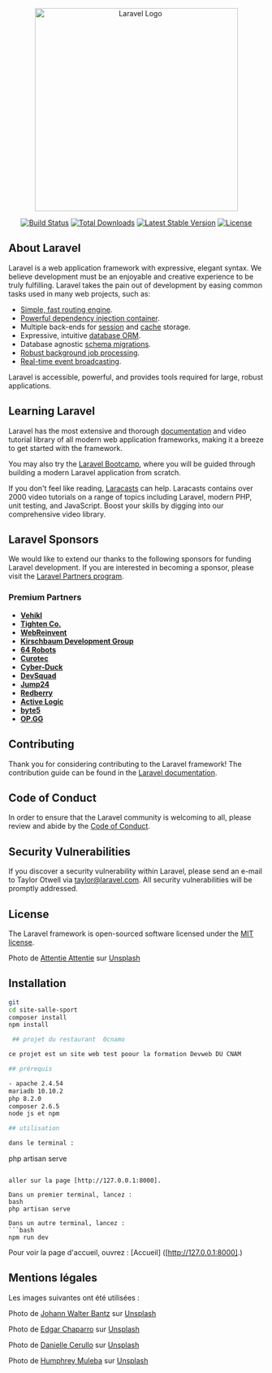 <p align="center"><a href="https://laravel.com" target="_blank"><img src="https://raw.githubusercontent.com/laravel/art/master/logo-lockup/5%20SVG/2%20CMYK/1%20Full%20Color/laravel-logolockup-cmyk-red.svg" width="400" alt="Laravel Logo"></a></p>

<p align="center">
<a href="https://github.com/laravel/framework/actions"><img src="https://github.com/laravel/framework/workflows/tests/badge.svg" alt="Build Status"></a>
<a href="https://packagist.org/packages/laravel/framework"><img src="https://img.shields.io/packagist/dt/laravel/framework" alt="Total Downloads"></a>
<a href="https://packagist.org/packages/laravel/framework"><img src="https://img.shields.io/packagist/v/laravel/framework" alt="Latest Stable Version"></a>
<a href="https://packagist.org/packages/laravel/framework"><img src="https://img.shields.io/packagist/l/laravel/framework" alt="License"></a>
</p>

## About Laravel

Laravel is a web application framework with expressive, elegant syntax. We believe development must be an enjoyable and creative experience to be truly fulfilling. Laravel takes the pain out of development by easing common tasks used in many web projects, such as:

- [Simple, fast routing engine](https://laravel.com/docs/routing).
- [Powerful dependency injection container](https://laravel.com/docs/container).
- Multiple back-ends for [session](https://laravel.com/docs/session) and [cache](https://laravel.com/docs/cache) storage.
- Expressive, intuitive [database ORM](https://laravel.com/docs/eloquent).
- Database agnostic [schema migrations](https://laravel.com/docs/migrations).
- [Robust background job processing](https://laravel.com/docs/queues).
- [Real-time event broadcasting](https://laravel.com/docs/broadcasting).

Laravel is accessible, powerful, and provides tools required for large, robust applications.

## Learning Laravel

Laravel has the most extensive and thorough [documentation](https://laravel.com/docs) and video tutorial library of all modern web application frameworks, making it a breeze to get started with the framework.

You may also try the [Laravel Bootcamp](https://bootcamp.laravel.com), where you will be guided through building a modern Laravel application from scratch.

If you don't feel like reading, [Laracasts](https://laracasts.com) can help. Laracasts contains over 2000 video tutorials on a range of topics including Laravel, modern PHP, unit testing, and JavaScript. Boost your skills by digging into our comprehensive video library.

## Laravel Sponsors

We would like to extend our thanks to the following sponsors for funding Laravel development. If you are interested in becoming a sponsor, please visit the [Laravel Partners program](https://partners.laravel.com).

### Premium Partners

- **[Vehikl](https://vehikl.com/)**
- **[Tighten Co.](https://tighten.co)**
- **[WebReinvent](https://webreinvent.com/)**
- **[Kirschbaum Development Group](https://kirschbaumdevelopment.com)**
- **[64 Robots](https://64robots.com)**
- **[Curotec](https://www.curotec.com/services/technologies/laravel/)**
- **[Cyber-Duck](https://cyber-duck.co.uk)**
- **[DevSquad](https://devsquad.com/hire-laravel-developers)**
- **[Jump24](https://jump24.co.uk)**
- **[Redberry](https://redberry.international/laravel/)**
- **[Active Logic](https://activelogic.com)**
- **[byte5](https://byte5.de)**
- **[OP.GG](https://op.gg)**

## Contributing

Thank you for considering contributing to the Laravel framework! The contribution guide can be found in the [Laravel documentation](https://laravel.com/docs/contributions).

## Code of Conduct

In order to ensure that the Laravel community is welcoming to all, please review and abide by the [Code of Conduct](https://laravel.com/docs/contributions#code-of-conduct).

## Security Vulnerabilities

If you discover a security vulnerability within Laravel, please send an e-mail to Taylor Otwell via [taylor@laravel.com](mailto:taylor@laravel.com). All security vulnerabilities will be promptly addressed.

## License

The Laravel framework is open-sourced software licensed under the [MIT license](https://opensource.org/licenses/MIT).

Photo de <a href="https://unsplash.com/fr/@attentieattentie?utm_content=creditCopyText&utm_medium=referral&utm_source=unsplash">Attentie Attentie</a> sur <a href="https://unsplash.com/fr/photos/homme-debout-et-marchant-sur-le-ring-de-boxe-entoure-de-gens-ig7vN6OkGNE?utm_content=creditCopyText&utm_medium=referral&utm_source=unsplash">Unsplash</a>
  
   ## Installation

```bash https://github.com/SCARRRSCARRR/site-salle-sport
git 
cd site-salle-sport
composer install
npm install

 ## projet du restaurant  0cnamo

ce projet est un site web test poour la formation Devweb DU CNAM

## prérequis

- apache 2.4.54
mariadb 10.10.2
php 8.2.0
composer 2.6.5
node js et npm

## utilisation 

dans le terminal :

```
php artisan serve 

```

aller sur la page [http://127.0.0.1:8000].

Dans un premier terminal, lancez :
bash
php artisan serve

Dans un autre terminal, lancez :
```bash
npm run dev
```
Pour voir la page d'accueil, ouvrez : [Accueil] ([http://127.0.0.1:8000].)

## Mentions légales
Les images suivantes ont été utilisées : 

  Photo de <a href="https://unsplash.com/fr/@1walter2?utm_content=creditCopyText&utm_medium=referral&utm_source=unsplash">Johann Walter Bantz</a> sur <a href="https://unsplash.com/fr/photos/chemise-a-manches-longues-rayee-noire-et-blanche-pour-homme-Clv9DfJLwac?utm_content=creditCopyText&utm_medium=referral&utm_source=unsplash">Unsplash</a>

  Photo de <a href="https://unsplash.com/fr/@echaparro?utm_content=creditCopyText&utm_medium=referralutm_source=unsplash">Edgar Chaparro</a> sur <a href="https://unsplash.com/fr/photos/photo-en-niveaux-de-gris-dun-homme-qui-sentraine-sHfo3WOgGTU?utm_content=creditCopyText&utm_medium=referral&utm_source=unsplash">Unsplash</a>
  

  Photo de <a href="https://unsplash.com/fr/@dncerullo?utm_content=creditCopyText&utm_medium=referral&utm_source=unsplash">Danielle Cerullo</a> sur <a href="https://unsplash.com/fr/photos/femme-debout-entouree-dequipements-dexercice-CQfNt66ttZM?utm_content=creditCopyText&utm_medium=referral&utm_source=unsplash">Unsplash</a>

 Photo de <a href="https://unsplash.com/fr/@good_citizen?utm_content=creditCopyText&utm_medium=referral&utm_source=unsplash">Humphrey Muleba</a> sur <a href="https://unsplash.com/fr/photos/lot-de-velo-dexercice-noir-spin-LOA2mTj1vhc?utm_content=creditCopyText&utm_medium=referral&utm_source=unsplash">Unsplash</a>

